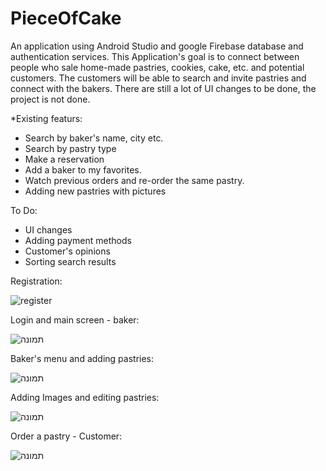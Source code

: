 # PieceOfCake
An application using Android Studio and google Firebase database and authentication services.
This Application's goal is to connect between people who sale home-made pastries, cookies, cake, etc. and potential customers.
The customers will be able to search and invite pastries and connect with the bakers.
There are still a lot of UI changes to be done, the project is not done.

*Existing featurs:

* Search by baker's name, city etc.
* Search by pastry type
* Make a reservation
* Add a baker to my favorites.
* Watch previous orders and re-order the same pastry.
* Adding new pastries with pictures

To Do:
* UI changes
* Adding payment methods
* Customer's opinions
* Sorting search results



 Registration:
 
 
 
![register](https://user-images.githubusercontent.com/44542433/75115406-f2e57b80-5666-11ea-9916-fe89467c4337.png)

 Login and main screen - baker:
 
 
![תמונה](https://user-images.githubusercontent.com/44542433/75115457-66878880-5667-11ea-9ec1-8b4c625a074f.png)

 Baker's menu and adding pastries:
 

![תמונה](https://user-images.githubusercontent.com/44542433/75115474-933ba000-5667-11ea-8e13-5e0004582dec.png)

 Adding Images and editing pastries:

  ![תמונה](https://user-images.githubusercontent.com/44542433/75115514-d72ea500-5667-11ea-9c9b-e35b5efcd2c0.png)

Order a pastry - Customer:


![תמונה](https://user-images.githubusercontent.com/44542433/75115532-fdecdb80-5667-11ea-80a6-42ca090853c2.png)

